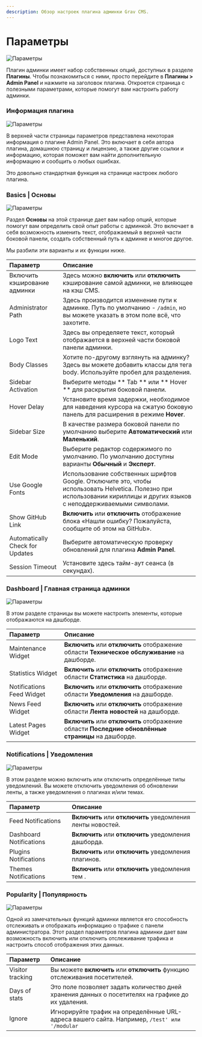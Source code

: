```yaml
---
description: Обзор настроек плагина админки Grav CMS.
---
```


# Параметры

![Параметры](grav-options1.png)

Плагин админки имеет набор собственных опций, доступных в разделе **Плагины**. Чтобы познакомиться с ними, просто перейдите в **Плагины > Admin Panel** и нажмите на заголовок плагина. Откроется страница с полезными параметрами, которые помогут вам настроить работу админки.

### Информация плагина

![Параметры](grav-options2.png)

В верхней части страницы параметров представлена ​​некоторая информация о плагине Admin Panel. Это включает в себя автора плагина, домашнюю страницу и лицензию, а также другие ссылки и информацию, которая поможет вам найти дополнительную информацию и сообщить о любых ошибках.

Это довольно стандартная функция на странице настроек любого плагина.

### Basics | Основы

![Параметры](grav-options3.png)

Раздел **Основы** на этой странице дает вам набор опций, которые помогут вам определить свой опыт работы с админкой. Это включает в себя возможность изменить текст, отображаемый в верхней части боковой панели, создать собственный путь к админке и многое другое.

Мы разбили эти варианты и их функции ниже.

| Параметр                        | Описание                                                                                                                       |
| :-----                          | :-----                                                                                                                         |
| Включить кэширование админки    | Здесь можно **включить** или **отключить** кэширование самой админки, не влияющее на кэш CMS.                                  |
| Administrator Path              | Здесь производится изменение пути к админке. Путь по умолчанию - `/admin`, но вы можете указать в этом поле всё, что захотите. |
| Logo Text                       | Здесь вы определяете текст, который отображается в верхней части боковой панели админки.                                       |
| Body Classes                    | Хотите по-другому взглянуть на админку? Здесь вы можете добавить классы для тега body. Используйте пробел для разделения.      |
| Sidebar Activation              | Выберите методы ** Tab ** или ** Hover ** для раскрытия боковой панели.                                                        |
| Hover Delay                     | Установите время задержки, необходимое для наведения курсора на сжатую боковую панель для расширения в режиме **Hover**.       |
| Sidebar Size                    | В качестве размера боковой панели по умолчанию выберите **Автоматический** или **Маленький**.                                  |
| Edit Mode                       | Выберите редактор содержимого по умолчанию. По умолчанию доступны варианты **Обычный** и **Эксперт**.                          |
| Use Google Fonts                | Использование собственных шрифтов Google. Отключите это, чтобы использовать Helvetica. Полезно при использовании кириллицы и других языков с неподдерживаемыми символами.      |
| Show GitHub Link                | **Включить** или **отключить** отображение блока «Нашли ошибку? Пожалуйста, сообщите об этом на GitHub».                       |
| Automatically Check for Updates | Выберите автоматическую проверку обновлений для плагина **Admin Panel**.                                                       |
| Session Timeout                 | Установите здесь тайм-аут сеанса (в секундах).                                                                                 |

### Dashboard | Главная страница админки

![Параметры](grav-options4.png)

В этом разделе страницы вы можете настроить элементы, которые отображаются на дашборде.

| Параметр                  | Описание                                                                                           |
| :-----                    | :-----                                                                                             |
| Maintenance Widget        | **Включить** или **отключить** отображение области **Техническое обслуживание** на дашборде.       |
| Statistics Widget         | **Включить** или **отключить** отображение области **Статистика** на дашборде.                     |
| Notifications Feed Widget | **Включить** или **отключить** отображение области **Уведомления** на дашборде.                    |
| News Feed Widget          | **Включить** или **отключить** отображение области **Лента новостей** на дашборде.                 |
| Latest Pages Widget       | **Включить** или **отключить** отображение области **Последние обновлённые страницы** на дашборде. |

### Notifications | Уведомления

![Параметры](grav-options5.png)

В этом разделе можно включить или отключить определённые типы уведомлений. Вы можете отключить уведомления об обновлении ленты, а также уведомления о плагинах и/или темах.

| Параметр                | Описание                                                     |
| :-----                  | :-----                                                       |
| Feed Notifications      | **Включить** или **отключить** уведомления ленты новостей.   |
| Dashboard Notifications | **Включить** или **отключить** уведомления дашборда.         |
| Plugins Notifications   | **Включить** или **отключить** уведомления плагинов.         |
| Themes Notifications    | **Включить** или **отключить** уведомления тем .             |

### Popularity | Популярность

![Параметры](grav-options6.png)

Одной из замечательных функций админки является его способность отслеживать и отображать информацию о трафике с панели администратора. Этот раздел параметров плагина админки дает вам возможность включить или отключить отслеживание трафика и настроить способ отображения этих данных.

| Параметр         | Описание                                                                                           |
| :-----           | :-----                                                                                             |
| Visitor tracking | Вы можете **включить** или **отключить** функцию отслеживания посетителей.                         |
| Days of stats    | Это поле позволяет задать количество дней хранения данных о посетителях на графике до их удаления. |
| Ignore           | Игнорируйте трафик на определённые URL-адреса вашего сайта. Например, `/test' или '/modular`       |
